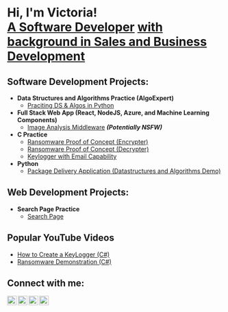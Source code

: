 <h1>Hi, I'm Victoria! <br/><a href="https://github.com/VictoriaLauri">A Software Developer</a> <a href="https://www.linkedin.com/in/victorialauri/">with background in Sales and Business Development</a></h1>

<h2>Software Development Projects:</h2>

- <b>Data Structures and Algorithms Practice (AlgoExpert)</b>
  - [Praciting DS & Algos in Python](https://github.com/joshmadakor1/Algorithms-Practice)
- <b>Full Stack Web App (React, NodeJS, Azure, and Machine Learning Components)</b>
  - [Image Analysis Middleware](https://github.com/joshmadakor1/4chan-Image-Analysis-Middleware-C964) <b><i>(Potentially NSFW)</b></i>
- <b>C Practice</b>
  - [Ransomware Proof of Concept (Encrypter)](https://github.com/joshmadakor1/EncrypterPOC)
  - [Ransomware Proof of Concept (Decrypter)](https://github.com/joshmadakor1/DecrypterPOC)
  - [Keylogger with Email Capability](https://github.com/joshmadakor1/Key-Logger-With-Email)
- <b>Python</b>
  - [Package Delivery Application (Datastructures and Algorithms Demo)](https://github.com/joshmadakor1/Package-Delivery-Pathfinding-Algorithm)

<h2>Web Development Projects:</h2>

- <b>Search Page Practice</b>
  - [Search Page](https://github.com/repolink)

<h2>Popular YouTube Videos</h2>

- [How to Create a KeyLogger (C#)](https://www.youtube.com/watch?v=N-L9hklSlNk)
- [Ransomware Demonstration (C#)](https://www.youtube.com/watch?v=OfvdQeh79s0)


<h2> Connect with me:</h2>

[<img align="left" alt="VictoriaLauri | YouTube" width="22px" src="https://cdn.jsdelivr.net/npm/simple-icons@v3/icons/youtube.svg" />][youtube]
[<img align="left" alt="VictoriaLauri | Twitter" width="22px" src="https://cdn.jsdelivr.net/npm/simple-icons@v3/icons/twitter.svg" />][twitter]
[<img align="left" alt="VictoriaLauri | LinkedIn" width="22px" src="https://cdn.jsdelivr.net/npm/simple-icons@v3/icons/linkedin.svg" />][linkedin]
[<img align="left" alt="VictoriaLauri | Instagram" width="22px" src="https://cdn.jsdelivr.net/npm/simple-icons@v3/icons/instagram.svg" />][instagram]

[twitter]: https://twitter.com/victorialauri_x
[youtube]: https://www.youtube.com/@victorialauri
[instagram]: https://www.instagram.com/mauimagic007/
[linkedin]: https://linkedin.com/in/victorialauri
